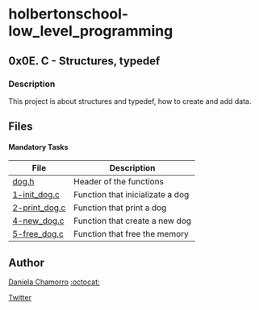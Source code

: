 # holbertonschool-low_level_programming

## 0x0E. C - Structures, typedef
### Description
This project is about structures and typedef, how to create and add data.

## Files
#### Mandatory Tasks

| File | Description |
| ------ | ------ |
| [dog.h](https://github.com/dalexach/holbertonschool-low_level_programming/blob/master/0x0E-structures_typedef/dog.h) | Header of the functions |
| [1-init_dog.c](https://github.com/dalexach/holbertonschool-low_level_programming/blob/master/0x0E-structures_typedef/1-init_dog.c) | Function that inicializate a dog |
| [2-print_dog.c](https://github.com/dalexach/holbertonschool-low_level_programming/blob/master/0x0E-structures_typedef/2-print_dog.c) | Function that print a dog |
| [4-new_dog.c](https://github.com/dalexach/holbertonschool-low_level_programming/blob/master/0x0E-structures_typedef/4-new_dog.c) | Function that create a new dog |
| [5-free_dog.c](https://github.com/dalexach/holbertonschool-low_level_programming/blob/master/0x0E-structures_typedef/5-free_dog.c) | Function that free the memory |


## Author

[Daniela Chamorro](https://www.linkedin.com/in/daniela-alexandra-chamorro-guerrero-666805a1/) [:octocat:](https://github.com/dalexach)

[Twitter](https://twitter.com/dalexach)